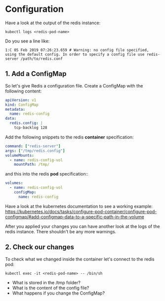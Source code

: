 # Configuration

Have a look at the output of the redis instance:

`kubectl logs <redis-pod-name>`

Do you see a line like:

```
1:C 05 Feb 2019 07:26:23.659 # Warning: no config file specified, using the default config. In order to specify a config file use redis-server /path/to/redis.conf
```

## 1. Add a ConfigMap

So let's give Redis a configuration file. Create a ConfigMap with the following content:

```yaml
apiVersion: v1
kind: ConfigMap
metadata:
  name: redis-config
data:
  redis.config: |
    tcp-backlog 128
```

Add the following snippets to the redis **container** specification:

```yaml
command: ["redis-server"]
args: ["/tmp/redis.config"]
volumeMounts:
  - name: redis-config-vol
    mountPath: /tmp/
```

and this into the redis **pod** specification::

```yaml
volumes:
  - name: redis-config-vol
    configMap:
      name: redis-config
```

Have a look at the kubernetes documentation to see a working example: https://kubernetes.io/docs/tasks/configure-pod-container/configure-pod-configmap/#add-configmap-data-to-a-specific-path-in-the-volume

After you applied your changes you can have another look at the logs of the redis instance. There shouldn't be any more warnings.

## 2. Check our changes

To check what we changed inside the container let's connect to the redis pod:

`kubectl exec -it <redis-pod-name> -- /bin/sh`

- What is stored in the /tmp folder?
- What is the content of the config file?
- What happens if you change the ConfigMap?

